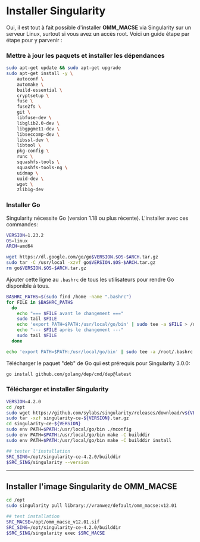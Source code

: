 # Installer Singularity

Oui, il est tout à fait possible d'installer **OMM_MACSE** via Singularity sur un serveur Linux, surtout si vous avez un accès root. Voici un guide étape par étape pour y parvenir :

### Mettre à jour les paquets et installer les dépendances

```bash
sudo apt-get update && sudo apt-get upgrade
sudo apt-get install -y \
    autoconf \
    automake \
    build-essential \
    cryptsetup \
    fuse \
    fuse2fs \
    git \
    libfuse-dev \
    libglib2.0-dev \
    libgpgme11-dev \
    libseccomp-dev \
    libssl-dev \
    libtool \
    pkg-config \
    runc \
    squashfs-tools \
    squashfs-tools-ng \
    uidmap \
    uuid-dev \
    wget \
    zlib1g-dev

```

### Installer Go

Singularity nécessite Go (version 1.18 ou plus récente). L'installer avec ces commandes:  
```bash
VERSION=1.23.2
OS=linux
ARCH=amd64

wget https://dl.google.com/go/go$VERSION.$OS-$ARCH.tar.gz
sudo tar -C /usr/local -xzvf go$VERSION.$OS-$ARCH.tar.gz
rm go$VERSION.$OS-$ARCH.tar.gz

```

Ajouter cette ligne au `.bashrc` de tous les utilisateurs pour rendre Go disponible à tous.  
```bash
BASHRC_PATHS=$(sudo find /home -name ".bashrc")
for FILE in $BASHRC_PATHS
  do
    echo "=== $FILE avant le changement ==="
	sudo tail $FILE
    echo 'export PATH=$PATH:/usr/local/go/bin' | sudo tee -a $FILE > /dev/null
	echo "--- $FILE après le changement ---"
	sudo tail $FILE
  done

echo 'export PATH=$PATH:/usr/local/go/bin' | sudo tee -a /root/.bashrc > /dev/null

```

Télécharger le paquet "deb" de Go qui est prérequis pour Singularity 3.0.0:  
```bash
go install github.com/golang/dep/cmd/dep@latest

```

### Télécharger et installer Singularity

```bash
VERSION=4.2.0
cd /opt
sudo wget https://github.com/sylabs/singularity/releases/download/v${VERSION}/singularity-ce-${VERSION}.tar.gz
sudo tar -xzf singularity-ce-${VERSION}.tar.gz
cd singularity-ce-${VERSION}
sudo env PATH=$PATH:/usr/local/go/bin ./mconfig
sudo env PATH=$PATH:/usr/local/go/bin make -C builddir
sudo env PATH=$PATH:/usr/local/go/bin make -C builddir install

## tester l'installation
SRC_SING=/opt/singularity-ce-4.2.0/builddir
$SRC_SING/singularity --version

```

---

## Installer l'image Singularity de OMM_MACSE

```bash
cd /opt
sudo singularity pull library://vranwez/default/omm_macse:v12.01

## test installation
SRC_MACSE=/opt/omm_macse_v12.01.sif 
SRC_SING=/opt/singularity-ce-4.2.0/builddir
$SRC_SING/singularity exec $SRC_MACSE

```

